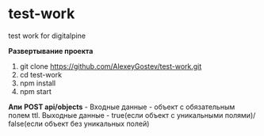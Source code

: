 # test-work
test work for digitalpine

**Развертывание проекта**
  1. git clone https://github.com/AlexeyGostev/test-work.git
  2. cd test-work
  3. npm install
  4. npm start
  
**Апи**
  **POST api/objects** - Входные данные - объект с обязательным полем ttl. Выходные данные - true(если объект с уникальными полями)/ false(если объект без уникальных полей) 
